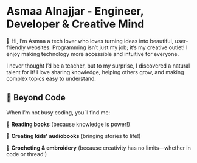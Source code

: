 # Asmaa Alnajjar - Engineer, Developer & Creative Mind

👋 Hi, I’m Asmaa a tech lover who loves turning ideas into beautiful,
user-friendly websites. Programming isn’t just my job; it’s my creative outlet!
I enjoy making technology more accessible and intuitive for everyone.

I never thought I’d be a teacher, but to my surprise, I discovered a natural
talent for it! I love sharing knowledge, helping others grow, and making complex
topics easy to understand.

## 🎨 Beyond Code

When I’m not busy coding, you’ll find me:

📖 **Reading books** (because knowledge is power!)

🎤 **Creating kids' audiobooks** (bringing stories to life!)

🧶 **Crocheting & embroidery** (because creativity has no limits—whether in code
or thread!)
